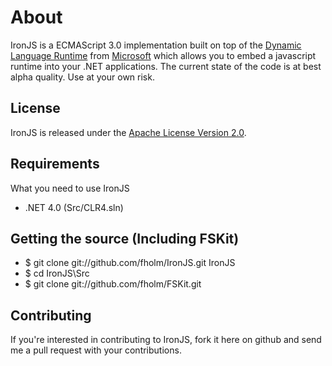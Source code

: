 # About

IronJS is a ECMAScript 3.0 implementation built on top of the [Dynamic Language Runtime](http://dlr.codeplex.com/) from [Microsoft](http://www.microsoft.com/) which allows you to embed a javascript runtime into your .NET applications. The current state of the code is at best alpha quality. Use at your own risk.

## License

IronJS is released under the [Apache License Version 2.0](http://www.apache.org/licenses/LICENSE-2.0).

## Requirements

What you need to use IronJS

* .NET 4.0 (Src/CLR4.sln)

## Getting the source (Including FSKit)

* $ git clone git://github.com/fholm/IronJS.git IronJS
* $ cd IronJS\Src
* $ git clone git://github.com/fholm/FSKit.git

## Contributing

If you're interested in contributing to IronJS, fork it here on github and send me a pull request with your contributions.